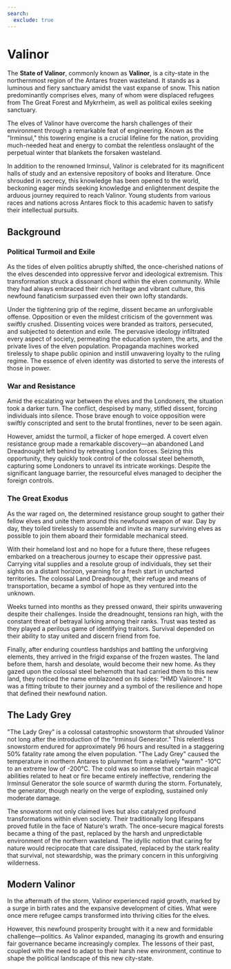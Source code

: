 ```yaml
---
search:
  exclude: true
---
```


# Valinor

The **State of Valinor**, commonly known as **Valinor**, is a city-state in the northernmost region of the Antares frozen wasteland. It stands as a luminous and fiery sanctuary amidst the vast expanse of snow. This nation predominantly comprises elves, many of whom were displaced refugees from The Great Forest and Mykrrheim, as well as political exiles seeking sanctuary.

The elves of Valinor have overcome the harsh challenges of their environment through a remarkable feat of engineering. Known as the "Irminsul," this towering engine is a crucial lifeline for the nation, providing much-needed heat and energy to combat the relentless onslaught of the perpetual winter that blankets the forsaken wasteland.

In addition to the renowned Irminsul, Valinor is celebrated for its magnificent halls of study and an extensive repository of books and literature. Once shrouded in secrecy, this knowledge has been opened to the world, beckoning eager minds seeking knowledge and enlightenment despite the arduous journey required to reach Valinor. Young students from various races and nations across Antares flock to this academic haven to satisfy their intellectual pursuits.

## Background

### Political Turmoil and Exile

As the tides of elven politics abruptly shifted, the once-cherished nations of the elves descended into oppressive fervor and ideological extremism. This transformation struck a dissonant chord within the elven community. While they had always embraced their rich heritage and vibrant culture, this newfound fanaticism surpassed even their own lofty standards.

Under the tightening grip of the regime, dissent became an unforgivable offense. Opposition or even the mildest criticism of the government was swiftly crushed. Dissenting voices were branded as traitors, persecuted, and subjected to detention and exile. The pervasive ideology infiltrated every aspect of society, permeating the education system, the arts, and the private lives of the elven population. Propaganda machines worked tirelessly to shape public opinion and instill unwavering loyalty to the ruling regime. The essence of elven identity was distorted to serve the interests of those in power.

### War and Resistance

Amid the escalating war between the elves and the Londoners, the situation took a darker turn. The conflict, despised by many, stifled dissent, forcing individuals into silence. Those brave enough to voice opposition were swiftly conscripted and sent to the brutal frontlines, never to be seen again.

However, amidst the turmoil, a flicker of hope emerged. A covert elven resistance group made a remarkable discovery—an abandoned Land Dreadnought left behind by retreating London forces. Seizing this opportunity, they quickly took control of the colossal steel behemoth, capturing some Londoners to unravel its intricate workings. Despite the significant language barrier, the resourceful elves managed to decipher the foreign controls.

### The Great Exodus

As the war raged on, the determined resistance group sought to gather their fellow elves and unite them around this newfound weapon of war. Day by day, they toiled tirelessly to assemble and invite as many surviving elves as possible to join them aboard their formidable mechanical steed.

With their homeland lost and no hope for a future there, these refugees embarked on a treacherous journey to escape their oppressive past. Carrying vital supplies and a resolute group of individuals, they set their sights on a distant horizon, yearning for a fresh start in uncharted territories. The colossal Land Dreadnought, their refuge and means of transportation, became a symbol of hope as they ventured into the unknown.

Weeks turned into months as they pressed onward, their spirits unwavering despite their challenges. Inside the dreadnought, tensions ran high, with the constant threat of betrayal lurking among their ranks. Trust was tested as they played a perilous game of identifying traitors. Survival depended on their ability to stay united and discern friend from foe.

Finally, after enduring countless hardships and battling the unforgiving elements, they arrived in the frigid expanse of the frozen wastes. The land before them, harsh and desolate, would become their new home. As they gazed upon the colossal steel behemoth that had carried them to this new land, they noticed the name emblazoned on its sides: "HMD Valinore." It was a fitting tribute to their journey and a symbol of the resilience and hope that defined their newfound nation.

## The Lady Grey

"The Lady Grey" is a colossal catastrophic snowstorm that shrouded Valinor not long after the introduction of the "Irminsul Generator." This relentless snowstorm endured for approximately 96 hours and resulted in a staggering 50% fatality rate among the elven population. "The Lady Grey" caused the temperature in northern Antares to plummet from a relatively "warm" -10°C to an extreme low of -200°C. The cold was so intense that certain magical abilities related to heat or fire became entirely ineffective, rendering the Irminsul Generator the sole source of warmth during the storm. Fortunately, the generator, though nearly on the verge of exploding, sustained only moderate damage.

The snowstorm not only claimed lives but also catalyzed profound transformations within elven society. Their traditionally long lifespans proved futile in the face of Nature's wrath. The once-secure magical forests became a thing of the past, replaced by the harsh and unpredictable environment of the northern wasteland. The idyllic notion that caring for nature would reciprocate that care dissipated, replaced by the stark reality that survival, not stewardship, was the primary concern in this unforgiving wilderness.

## Modern Valinor

In the aftermath of the storm, Valinor experienced rapid growth, marked by a surge in birth rates and the expansive development of cities. What were once mere refugee camps transformed into thriving cities for the elves. 

However, this newfound prosperity brought with it a new and formidable challenge—politics. As Valinor expanded, managing its growth and ensuring fair governance became increasingly complex. The lessons of their past, coupled with the need to adapt to their harsh new environment, continue to shape the political landscape of this new city-state.
